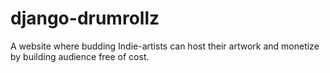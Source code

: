 # django-drumrollz
A website where budding Indie-artists can host their artwork and monetize by building audience free of cost.
